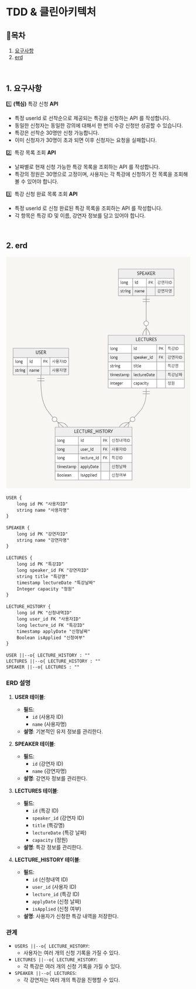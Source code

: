 # TDD & 클린아키텍처

## 📝목차

1. [요구사항](#1.-요구사항)
2. [erd](#2.-erd)

<br />

## 1. 요구사항
1️⃣ **(핵심)** 특강 신청 **API**

- 특정 userId 로 선착순으로 제공되는 특강을 신청하는 API 를 작성합니다.
- 동일한 신청자는 동일한 강의에 대해서 한 번의 수강 신청만 성공할 수 있습니다.
- 특강은 선착순 30명만 신청 가능합니다.
- 이미 신청자가 30명이 초과 되면 이후 신청자는 요청을 실패합니다.

2️⃣  특강 목록 조회 **API**

- 날짜별로 현재 신청 가능한 특강 목록을 조회하는 API 를 작성합니다.
- 특강의 정원은 30명으로 고정이며, 사용자는 각 특강에 신청하기 전 목록을 조회해 볼 수 있어야 합니다.

3️⃣  특강 신청 완료 목록 조회 **API**

- 특정 userId 로 신청 완료된 특강 목록을 조회하는 API 를 작성합니다.
- 각 항목은 특강 ID 및 이름, 강연자 정보를 담고 있어야 합니다.

<br />

## 2. erd
![img_1.png](img_1.png)

    USER {
        long id PK "사용자ID"
        string name "사용자명"
    }

    SPEAKER {
        long id PK "강연자ID"
        string name "강연자명"
    }

    LECTURES {
        long id PK "특강ID"
        long speaker_id FK "강연자ID"
        string title "특강명"
        timestamp lectureDate "특강날짜"
        Integer capacity "정원"
    }

    LECTURE_HISTORY {
        long id PK "신청내역ID"
        long user_id FK "사용자ID"
        long lecture_id FK "특강ID"
        timestamp applyDate "신청날짜"
        Boolean isApplied "신청여부"
    }

    USER ||--o{ LECTURE_HISTORY : ""
    LECTURES ||--o{ LECTURE_HISTORY : ""
    SPEAKER ||--o{ LECTURES : ""

 
### **ERD 설명**

1. **USER 테이블**:
    - **필드**:
      - `id` (사용자 ID)
      - `name` (사용자명)
    - **설명**: 기본적인 유저 정보를 관리한다.


2. **SPEAKER 테이블**:
    - **필드**:
      - `id` (강연자 ID)
      - `name` (강연자명)
    - **설명**: 강연자 정보를 관리한다.


3. **LECTURES 테이블**:
    - **필드**:
        - `id` (특강 ID)
        - `speaker_id` (강연자 ID)
        - `title` (특강명)
        - `lectureDate` (특강 날짜)
        - `capacity` (정원)
    - **설명**: 특강 정보를 관리한다.
   

4. **LECTURE_HISTORY 테이블**:
    - **필드**: 
      - `id` (신청내역 ID)
      - `user_id` (사용자 ID)
      - `lecture_id` (특강 ID)
      - `applyDate` (신청 날짜)
      - `isApplied` (신청 여부)
    - **설명**: 사용자가 신청한 특강 내역을 저장한다.
   
### **관계**

- `USERS ||--o{ LECTURE_HISTORY`:
    - 사용자는 여러 개의 신청 기록을 가질 수 있다.
- `LECTURES ||--o{ LECTURE_HISTORY`:
    - 각 특강은 여러 개의 신청 기록을 가질 수 있다.
- `SPEAKER ||--o{ LECTURES`:
    - 각 강연자는 여러 개의 특강을 진행할 수 있다.